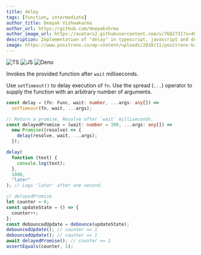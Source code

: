 ```yaml
---
title: delay
tags: [function, intermediate]
author_title: Deepak Vishwakarma
author_url: https://github.com/deepakshrma
author_image_url: https://avatars2.githubusercontent.com/u/7682731?s=400
description: Implementation of "delay" in typescript, javascript and deno.
image: https://www.positronx.io/wp-content/uploads/2018/11/positronx-banner-1152-1.jpg
---
```


![TS](https://img.shields.io/badge/supports-typescript-blue.svg?style=flat-square)
![JS](https://img.shields.io/badge/supports-javascript-yellow.svg?style=flat-square)
![Deno](https://img.shields.io/badge/supports-deno-green.svg?style=flat-square)

Invokes the provided function after `wait` milliseconds.

Use `setTimeout()` to delay execution of `fn`.
Use the spread (`...`) operator to supply the function with an arbitrary number of arguments.

```ts title="typescript"
const delay = (fn: Func, wait: number, ...args: any[]) =>
  setTimeout(fn, wait, ...args);

// Return a promise, Resolve after `wait` milliseconds.
const delayedPromise = (wait: number = 300, ...args: any[]) =>
  new Promise((resolve) => {
    delay(resolve, wait, ...args);
  });
```

```ts title="typescript"
delay(
  function (text) {
    console.log(text);
  },
  1000,
  "later"
); // Logs 'later' after one second.

// delayedPromise
let counter = 0;
const updateState = () => {
  counter++;
};
const debouncedUpdate = debounce(updateState);
debouncedUpdate(); // counter == 1
debouncedUpdate(); // counter == 1
await delayedPromise(); // counter == 1
assertEquals(counter, 1);
```

